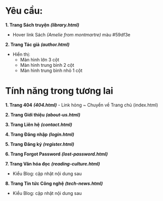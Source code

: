 # Yêu cầu:

**1. Trang Sách truyện** **_(library.html)_**

- Hover link Sách _(Amelie from montmartre)_ màu #59df3e

**2. Trang Tác giả** **_(author.html)_**

- Hiển thị:
  - Màn hình lớn 3 cột
  - Màn hình trung bình 2 cột
  - Màn hình trung bình nhỏ 1 cột

# Tính năng trong tương lai

**1. Trang 404** **_(404.html)_** - Link hỏng ~ Chuyển về Trang chủ (index.html)

**2. Trang Giới thiệu** **_(about-us.html)_**

**3. Trang Liên hệ** **_(contact.html)_**

**4. Trang Đăng nhập** **_(login.html)_**

**5. Trang Đăng ký** **_(register.html)_**

**6. Trang Forgot Password** **_(lost-password.html)_**

**7. Trang Văn hóa đọc** **_(reading-culture.html)_**

- Kiểu Blog: cập nhật nội dung sau

**8. Trang Tin tức Công nghệ** **_(tech-news.html)_**

- Kiểu Blog: cập nhật nội dung sau
